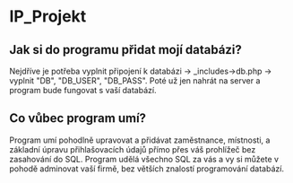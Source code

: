 # IP_Projekt

Jak si do programu přidat mojí databázi? 
-
Nejdříve je potřeba vyplnit připojení k databázi -> _includes->db.php -> vyplnit "DB", "DB_USER", "DB_PASS". Poté už jen nahrát na server a program bude fungovat s vaší databází.

Co vůbec program umí?
-
Program umí pohodlně upravovat a přidávat zaměstnance, místnosti, a základní úpravu přihlašovacích údajů přímo přes váš prohlížeč bez zasahování do SQL. Program  udělá všechno SQL za vás a vy si můžete v pohodě adminovat vaší firmě, bez větších znalostí programování databází.

